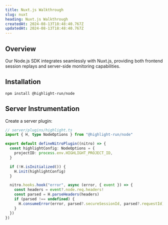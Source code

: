 ```yaml
---
title: Nuxt.js Walkthrough
slug: nuxt
heading: Nuxt.js Walkthrough
createdAt: 2024-08-13T18:48:40.767Z
updatedAt: 2024-08-13T18:48:40.767Z
---
```


## Overview

Our Node.js SDK integrates seamlessly with Nuxt.js, providing both frontend session replays and server-side monitoring capabilities.

## Installation

```shell
npm install @highlight-run/node
```

## Server Instrumentation

Create a server plugin:

```typescript
// server/plugins/highlight.ts
import { H, type NodeOptions } from "@highlight-run/node"

export default defineNitroPlugin((nitro) => {
  const highlightConfig: NodeOptions = {
    projectID: process.env.HIGHLIGHT_PROJECT_ID,
  }

  if (!H.isInitialized()) {
    H.init(highlightConfig)
  }

  nitro.hooks.hook("error", async (error, { event }) => {
    const headers = event?.node.req.headers!
    const parsed = H.parseHeaders(headers)
    if (parsed !== undefined) {
      H.consumeError(error, parsed?.secureSessionId, parsed?.requestId)
    }
  })
})
```
